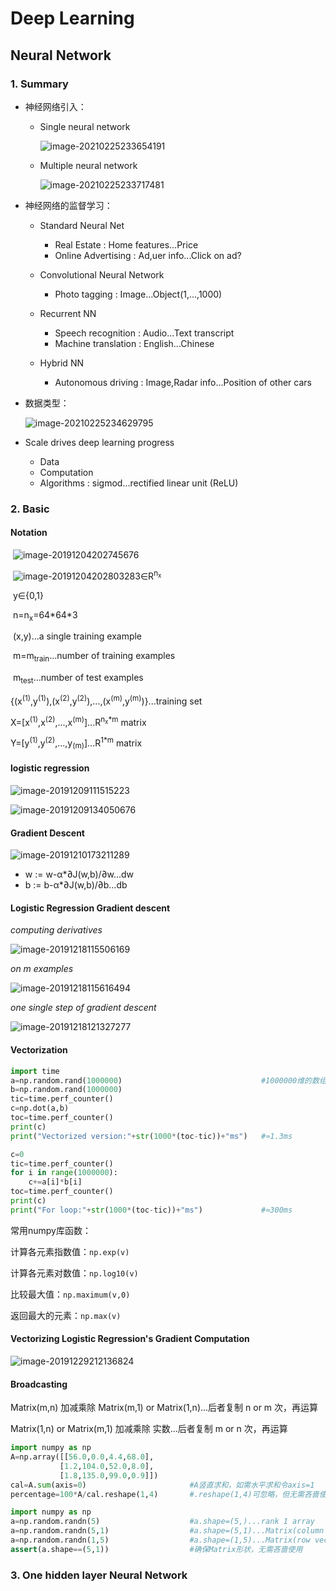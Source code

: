 # Deep Learning

## Neural Network

### 1. Summary

* 神经网络引入：
  * Single neural network

    ![image-20210225233654191](TyporaPics/image-20210225233654191.png)

  * Multiple neural network

    ![image-20210225233717481](TyporaPics/image-20210225233717481.png)

* 神经网络的监督学习：

  * Standard Neural Net
    * Real Estate : Home features...Price
    * Online Advertising : Ad,uer info...Click on ad?

  * Convolutional Neural Network
    * Photo tagging : Image...Object(1,...,1000)
  * Recurrent NN
    * Speech recognition : Audio...Text transcript
    * Machine translation : English...Chinese

  * Hybrid NN
    * Autonomous driving : Image,Radar info...Position of other cars

* 数据类型：

  ![image-20210225234629795](TyporaPics/image-20210225234629795.png)

* Scale drives deep learning progress
  * Data
  * Computation
  * Algorithms : sigmod...rectified linear unit (ReLU)

### 2. Basic

#### Notation

​	![image-20191204202745676](TyporaPics/image-20191204202745676.png)

​	![image-20191204202803283](TyporaPics/image-20191204202803283.png)∈R<sup>n<sub>x</sub></sup>

​	y∈{0,1}

​	n=n<sub>x</sub>=64\*64\*3

​	(x,y)...a single training example

​	m=m<sub>train</sub>...number of training examples

​	m<sub>test</sub>...number of test examples

​	{(x<sup>(1)</sup>,y<sup>(1)</sup>),(x<sup>(2)</sup>,y<sup>(2)</sup>),...,(x<sup>(m)</sup>,y<sup>(m)</sup>)}...training set

​	X=[x<sup>(1)</sup>,x<sup>(2)</sup>,...,x<sup>(m)</sup>]...R<sup>n<sub>x</sub>*m</sup> matrix

​	Y=[y<sup>(1)</sup>,y<sup>(2)</sup>,...,y<sub>(m)</sub>]...R<sup>1*m</sup> matrix

#### logistic regression

![image-20191209111515223](TyporaPics/image-20191209111515223.png)

![image-20191209134050676](TyporaPics/image-20191209134050676.png)

#### Gradient Descent

![image-20191210173211289](TyporaPics/image-20191210173211289.png)

* w := w-α*∂J(w,b)/∂w...dw
* b := b-α*∂J(w,b)/∂b...db

#### Logistic Regression Gradient descent

*computing derivatives*

![image-20191218115506169](TyporaPics/image-20191218115506169.png)

*on m examples*

![image-20191218115616494](TyporaPics/image-20191218115616494.png)

*one single step of gradient descent*

![image-20191218121327277](TyporaPics/image-20191218121327277.png)

#### Vectorization

```python
import time
a=np.random.rand(1000000)								#1000000维的数组
b=np.random.rand(1000000)
tic=time.perf_counter()
c=np.dot(a,b)
toc=time.perf_counter()
print(c)
print("Vectorized version:"+str(1000*(toc-tic))+"ms")	#≈1.3ms

c=0
tic=time.perf_counter()
for i in range(1000000):
    c+=a[i]*b[i]
toc=time.perf_counter()
print(c)
print("For loop:"+str(1000*(toc-tic))+"ms")				#≈300ms
```

常用numpy库函数：

计算各元素指数值：`np.exp(v)`

计算各元素对数值：`np.log10(v)`

比较最大值：`np.maximum(v,0)`

返回最大的元素：`np.max(v)`

#### Vectorizing Logistic Regression's Gradient Computation

![image-20191229212136824](TyporaPics/image-20191229212136824.png)

#### Broadcasting

Matrix(m,n) 加减乘除 Matrix(m,1) or Matrix(1,n)...后者复制 n or m 次，再运算

Matrix(1,n) or Matrix(m,1) 加减乘除 实数...后者复制 m or n 次，再运算

```python
import numpy as np
A=np.array([[56.0,0.0,4.4,68.0],
           [1.2,104.0,52.0,8.0],
           [1.8,135.0,99.0,0.9]])
cal=A.sum(axis=0)						#A竖直求和，如需水平求和令axis=1
percentage=100*A/cal.reshape(1,4)		#.reshape(1,4)可忽略，但无需吝啬使用
```

```python
import numpy as np
a=np.random.randn(5)					#a.shape=(5,)...rank 1 array
a=np.random.randn(5,1)					#a.shape=(5,1)...Matrix(column vector)
a=np.random.randn(1,5)					#a.shape=(1,5)...Matrix(row vector)
assert(a.shape==(5,1))					#确保Matrix形状，无需吝啬使用
```

### 3. One hidden layer Neural Network

